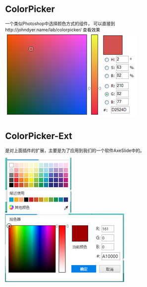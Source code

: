 # ColorPicker
一个类似Photoshop中选择颜色方式的组件，
可以直接到http://johndyer.name/lab/colorpicker/ 查看效果
 ![image](https://github.com/fangsmile/ColorPicker/blob/master/raw/master/images-folder/colorpicker_r.png?raw=true)
# ColorPicker-Ext
是对上面插件的扩展，主要是为了应用到我们的一个软件AxeSlide中的。

 ![image](https://github.com/fangsmile/ColorPicker/blob/master/raw/master/images-folder/colorpicker1.png?raw=true)
 ![image](https://github.com/fangsmile/ColorPicker/blob/master/raw/master/images-folder/colorpicker2.png?raw=true)
